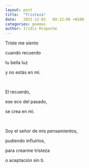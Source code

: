 ```yaml
---
layout: post
title:  "Tristeza"
date:   2021-12-01   09:22:06 +0100
categories: poemas
author: Iridis Rinpoche
---
```


Triste me siento

cuando recuerdo

tu bella luz

y no estás en mí.

<br>

El recuerdo,

ese eco del pasado,

se crea en mí.

<br>

Soy el señor de mis pensamientos,

pudiendo influirlos,

para crearme tristeza

o aceptación sin ti.